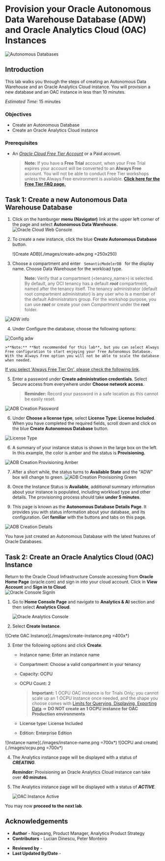 # Provision your Oracle Autonomous Data Warehouse Database (ADW) and Oracle Analytics Cloud (OAC) Instances

![Autonomous Databases](./images/adb_banner2.png)

## Introduction

This lab walks you through the steps of creating an Autonomous Data Warehouse and an Oracle Analytics Cloud instance. You will provision a new database and an OAC instance in less than 10 minutes.

_Estimated Time:_ 15 minutes

### Objectives
- Create an Autonomous Database
- Create an Oracle Analytics Cloud instance

### Prerequisites

* An [_Oracle Cloud Free Tier Account_](https://www.oracle.com/cloud/free/) or a Paid account.  

  > **Note:** If you have a **Free Trial** account, when your Free Trial expires your account will be converted to an **Always Free** account. You will not be able to conduct Free Tier workshops unless the Always Free environment is available. **[Click here for the Free Tier FAQ page.](https://www.oracle.com/cloud/free/faq.html)**

## Task 1: Create a new Autonomous Data Warehouse Database

1. Click on the hamburger **menu (Navigator)** link at the upper left corner of the page and select **Autonomous Data Warehouse.**  
    ![Oracle Cloud Web Console](https://oracle-livelabs.github.io/common/images/console/database-adw.png)

2. To create a new instance, click the blue **Create Autonomous Database** button.

    ![Create ADB](./images/create-adw.png =250x250)

3. Choose a compartment and enter <code> SemanticModelerDB </code> for the display name. Choose Data Warehouse for the workload type.

    >**Note:** Verify that a compartment (&lt;tenancy_name&gt;) is selected. By default, any OCI tenancy has a default ***root*** compartment, named after the tenancy itself. The tenancy administrator (default root compartment administrator) is any user who is a member of the default Administrators group. For the workshop purpose, you can use ***root*** or create your own _Compartment_ under the **root** folder.

  ![ADW info](./images/adw-name.png "")

4. Under Configure the database, choose the following options:

  ![Config adw](./images/config-db.png)

    >**Note:** **Not recommended for this lab**, but you can select Always Free configuration to start enjoying your free Autonomous Database. With the Always Free option you will not be able to scale the database when needed.

  [If you select 'Always Free Tier On', please check the following link](https://www.oracle.com/uk/cloud/free/#always-free).

5. Enter a password under **Create administration credentials**. Select Secure access from everywhere under **Choose network access**.

    >**Reminder:** Record your password in a safe location as this cannot be easily reset.

  ![ADB Creation Password](./images/admin-pwd.png)

6. Under **Choose a license type**, select **License Type: License Included**. When you have completed the required fields, scroll down and click on the blue **Create Autonomous Database** button.  

  ![License Type](./images/license-type.png)

6. A summary of your instance status is shown in the large box on the left. In this example, the color is amber and the status is **Provisioning.**  

  ![ADB Creation Provisioning Amber](./images/amber.png)

7. After a short while, the status turns to **Available State** and the "ADW" box will change to green.
  ![ADB Creation Provisioning Green](./images/green.png)

8. Once the Instance Status is **Available**, additional summary information about your instance is populated, including workload type and other details. The provisioning process should take **under 5 minutes**.

9. This page is known as the **Autonomous Database Details Page**. It provides you with status information about your database, and its configuration. Get **familiar** with the buttons and tabs on this page.  

  ![ADB Creation Details](./images/adw-details.png)

You have just created an Autonomous Database with the latest features of Oracle Databases.

## Task 2: Create an Oracle Analytics Cloud (OAC) Instance

Return to the Oracle Cloud Infrastructure Console accessing from **Oracle Home Page** (oracle.com) and sign in into your cloud account.
Click in **View Account** and **Sign in to Cloud**.  
![Oracle Console SignIn](./images/lab200_1.png)

1. Go to **Home Console Page** and navigate to **Analytics & AI** section and then select **Analytics Cloud**.

    ![Oracle Analytics Console](./images/analytics-cloud.png)

2. Select **Create Instance**.

  ![Crete OAC Instance](./images/create-instance.png =400x*)

3. Enter the following options and click **Create**.
    * Instance name: Enter an instance name
    * Compartment: Choose a valid compartment in your tenancy
    * Capacity: OCPU
    * OCPU Count: 2
      > **Important:** 1 OCPU OAC instance is for Trials Only; you cannot scale up an 1 OCPU instance once needed, and the shape you choose comes with [Limits for Querying, Displaying, Exporting Data](https://docs.oracle.com/en/cloud/paas/analytics-cloud/acsom/create-services-oracle-analytics-cloud.html#GUID-164D8568-9AE3-4A74-9F1A-0D87B78713C9) => **DO NOT create an 1 OCPU instance for OAC Production environments**

    * License type: License Included
    * Edition: Enterprise Edition

  ![Instance name](./images/instance-name.png =700x*)
  ![OCPU and create](./images/ocpu.png =700x*)

4. The Analytics instance page will be displayed with a status of ***CREATING***.

    ***Reminder***: Provisioning an Oracle Analytics Cloud instance can take over **40 minutes**.

6. The Analytics instance page will be displayed with a status of ***ACTIVE***.  

    ![OAC Instance Active](./images/oac-details.png)


You may now **proceed to the next lab**.

## **Acknowledgements**

* **Author** - Nagwang, Product Manager, Analytics Product Strategy
* **Contributors** -  Lucian Dinescu, Peter Monteiro
- **Reviewed by** -
- **Last Updated By/Date** -
